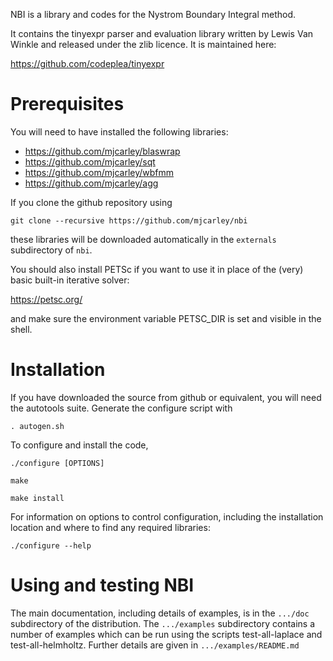 NBI is a library and codes for the Nystrom Boundary Integral method.

It contains the tinyexpr parser and evaluation library written by
Lewis Van Winkle and released under the zlib licence. It is maintained
here:

https://github.com/codeplea/tinyexpr

# Prerequisites

You will need to have installed the following libraries:

- https://github.com/mjcarley/blaswrap
- https://github.com/mjcarley/sqt
- https://github.com/mjcarley/wbfmm
- https://github.com/mjcarley/agg

If you clone the github repository using

`git clone --recursive https://github.com/mjcarley/nbi`

these libraries will be downloaded automatically in the `externals`
subdirectory of `nbi`. 

You should also install PETSc if you want to use it in place of the
(very) basic built-in iterative solver:

https://petsc.org/

and make sure the environment variable PETSC_DIR is set and visible in
the shell.

# Installation

If you have downloaded the source from github or equivalent, you will
need the autotools suite. Generate the configure script with

`. autogen.sh`

To configure and install the code,

`./configure [OPTIONS]`

`make`

`make install`

For information on options to control configuration, including the
installation location and where to find any required libraries:

  `./configure --help`

# Using and testing NBI

The main documentation, including details of examples, is in the
`.../doc` subdirectory of the distribution. The `.../examples`
subdirectory contains a number of examples which can be run using the
scripts test-all-laplace and test-all-helmholtz. Further details are
given in `.../examples/README.md`
